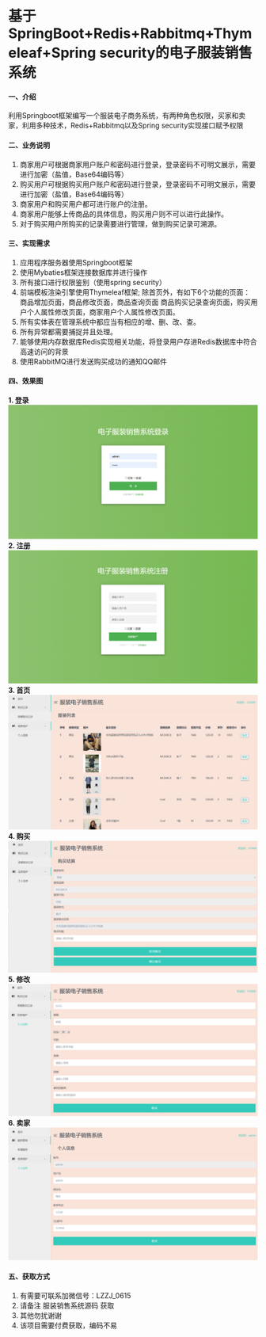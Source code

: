 # 基于SpringBoot+Redis+Rabbitmq+Thymeleaf+Spring security的电子服装销售系统

#### 一、介绍
利用Springboot框架编写一个服装电子商务系统，有两种角色权限，买家和卖家，利用多种技术，Redis+Rabbitmq以及Spring security实现接口赋予权限

#### 二、业务说明
1.  商家用户可根据商家用户账户和密码进行登录，登录密码不可明文展示，需要进行加密（盐值，Base64编码等）
2.  购买用户可根据购买用户账户和密码进行登录，登录密码不可明文展示，需要进行加密（盐值，Base64编码等）
3.  商家用户和购买用户都可进行账户的注册。
4.  商家用户能够上传商品的具体信息，购买用户则不可以进行此操作。
5.  对于购买用户所购买的记录需要进行管理，做到购买记录可溯源。


#### 三、实现需求

1.	应用程序服务器使用Springboot框架
2.	使用Mybaties框架连接数据库并进行操作
3.	所有接口进行权限鉴别（使用spring security）
4.	前端模板渲染引擎使用Thymeleaf框架; 除首页外，有如下6个功能的页面：
商品增加页面，商品修改页面，商品查询页面
商品购买记录查询页面，购买用户个人属性修改页面，商家用户个人属性修改页面。
5.	所有实体表在管理系统中都应当有相应的增、删、改、查。
6.	所有异常都需要捕捉并且处理。
7.	能够使用内存数据库Redis实现相关功能，将登录用户存进Redis数据库中符合高速访问的背景
8.	使用RabbitMQ进行发送购买成功的通知QQ邮件


#### 四、效果图

 **1.  登录** 
![输入图片说明](%E7%99%BB%E5%BD%95.png)
 **2.  注册** 
![输入图片说明](%E6%B3%A8%E5%86%8C.png)
 **3.  首页** 
![输入图片说明](%E9%A6%96%E9%A1%B52.png)
 **4.  购买** 
![输入图片说明](%E8%B4%AD%E4%B9%B0.png)
 **5. 修改** 
![输入图片说明](%E4%BF%AE%E6%94%B9.png)
 **6. 卖家** 
![输入图片说明](%E5%8D%96%E5%AE%B6.png)

#### 五、获取方式

1.  有需要可联系加微信号：LZZJ_0615
2.  请备注 服装销售系统源码 获取
3.  其他勿扰谢谢
4.  该项目需要付费获取，编码不易

